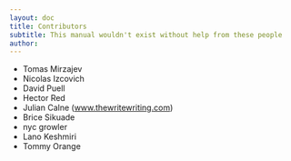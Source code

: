 ```yaml
---
layout: doc
title: Contributors
subtitle: This manual wouldn't exist without help from these people
author:
---
```



- Tomas Mirzajev 
- Nicolas Izcovich
- David Puell
- Hector Red
- Julian Calne (<a href="http://www.thewritewriting.com" target="_blank">www.thewritewriting.com</a>)
- Brice Sikuade
- nyc growler
- Lano Keshmiri
- Tommy Orange



